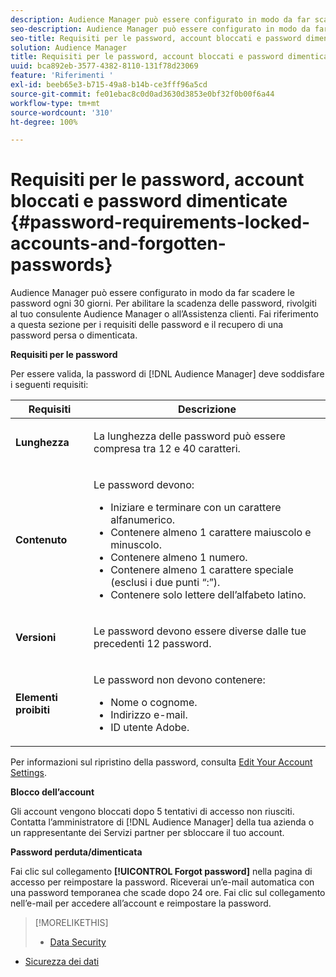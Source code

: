 ```yaml
---
description: Audience Manager può essere configurato in modo da far scadere le password ogni 30 giorni. Per abilitare la scadenza delle password, rivolgiti al tuo consulente Audience Manager o all’Assistenza clienti. Fai riferimento a questa sezione per i requisiti delle password e il recupero di una password persa o dimenticata.
seo-description: Audience Manager può essere configurato in modo da far scadere le password ogni 30 giorni. Per abilitare la scadenza delle password, rivolgiti al tuo consulente Audience Manager o all’Assistenza clienti. Fai riferimento a questa sezione per i requisiti delle password e il recupero di una password persa o dimenticata.
seo-title: Requisiti per le password, account bloccati e password dimenticate
solution: Audience Manager
title: Requisiti per le password, account bloccati e password dimenticate
uuid: bca892eb-3577-4382-8110-131f78d23069
feature: 'Riferimenti '
exl-id: beeb65e3-b715-49a8-b14b-ce3fff96a5cd
source-git-commit: fe01ebac8c0d0ad3630d3853e0bf32f0b00f6a44
workflow-type: tm+mt
source-wordcount: '310'
ht-degree: 100%

---
```


# Requisiti per le password, account bloccati e password dimenticate {#password-requirements-locked-accounts-and-forgotten-passwords}

Audience Manager può essere configurato in modo da far scadere le password ogni 30 giorni. Per abilitare la scadenza delle password, rivolgiti al tuo consulente Audience Manager o all’Assistenza clienti. Fai riferimento a questa sezione per i requisiti delle password e il recupero di una password persa o dimenticata.

<!-- 

c_password_requirements.xml

 -->

**Requisiti per le password**

Per essere valida, la password di [!DNL Audience Manager] deve soddisfare i seguenti requisiti:

<table id="table_9B79E9F634664F6B995649E3158CCF20"> 
 <thead> 
  <tr> 
   <th colname="col1" class="entry"> Requisiti </th> 
   <th colname="col2" class="entry"> Descrizione </th> 
  </tr> 
 </thead>
 <tbody> 
  <tr> 
   <td colname="col1"> <p> <b>Lunghezza</b> </p> </td> 
   <td colname="col2"> <p>La lunghezza delle password può essere compresa tra 12 e 40 caratteri. </p> </td> 
  </tr> 
  <tr> 
   <td colname="col1"> <p> <b>Contenuto</b> </p> </td> 
   <td colname="col2"> <p>Le password devono: </p> <p> 
     <ul id="ul_70F64B9DE90E463098DFA8AB8349CF0B"> 
      <li id="li_2FBA66E47F4A4E1BB01DE3722821E100">Iniziare e terminare con un carattere alfanumerico. </li> 
      <li id="li_1390D4C9A48944B68B891EE6CB734BBC">Contenere almeno 1 carattere maiuscolo e minuscolo. </li> 
      <li id="li_B75B64A005804262BAAF0F1901D63358">Contenere almeno 1 numero. </li> 
      <li id="li_28452022AF4743B8B159187BBD10890A">Contenere almeno 1 carattere speciale (esclusi i due punti “:”). </li> 
      <li id="li_C02B931ABAB84FFE9B87AEBAEDF34EF3">Contenere solo lettere dell’alfabeto latino. </li> 
     </ul> </p> </td> 
  </tr> 
  <tr> 
   <td colname="col1"> <p> <b>Versioni</b> </p> </td> 
   <td colname="col2"> <p> Le password devono essere diverse dalle tue precedenti 12 password. </p> </td> 
  </tr> 
  <tr> 
   <td colname="col1"> <p> <b>Elementi proibiti</b> </p> </td> 
   <td colname="col2"> <p> Le password non devono contenere: </p> <p> 
     <ul id="ul_08DE186AF56E401B933256E69279847A"> 
      <li id="li_CC854F7F86484774A76CCF927E1400B4">Nome o cognome. </li> 
      <li id="li_74ACCF3DE717473B8AB9B1720DD891E7">Indirizzo e-mail. </li> 
      <li id="li_09C1F699BF6843ACAB4E68D2F57461AB">ID utente <span class="keyword">Adobe</span>. </li> 
     </ul> </p> </td> 
  </tr> 
 </tbody> 
</table>

Per informazioni sul ripristino della password, consulta [Edit Your Account Settings](../features/administration/edit-account-settings.md).

**Blocco dell’account**

Gli account vengono bloccati dopo 5 tentativi di accesso non riusciti. Contatta l’amministratore di [!DNL Audience Manager] della tua azienda o un rappresentante dei Servizi partner per sbloccare il tuo account.

**Password perduta/dimenticata**

Fai clic sul collegamento **[!UICONTROL Forgot password]** nella pagina di accesso per reimpostare la password. Riceverai un’e-mail automatica con una password temporanea che scade dopo 24 ore. Fai clic sul collegamento nell’e-mail per accedere all’account e reimpostare la password.

>[!MORELIKETHIS]
>
>* [Data Security](../overview/data-security-and-privacy/data-security.md)
* [Sicurezza dei dati](../overview/data-security-and-privacy/data-privacy.md)

